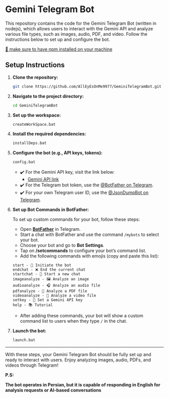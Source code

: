 # Gemini Telegram Bot

This repository contains the code for the Gemini Telegram Bot (written in nodejs), which allows users to interact with the Gemini API and analyze various file types, such as images, audio, PDF, and video. Follow the instructions below to set up and configure the bot.

[💎 make sure to have npm installed on your machine](https://nodejs.org/en/download/package-manager)

## Setup Instructions

1. **Clone the repository:**
    ```bash
    git clone https://github.com/AllEyEsOnMe9977/GeminiTelegramBot.git
    ```

2. **Navigate to the project directory:**
    ```bash
    cd GeminiTelegramBot
    ```

3. **Set up the workspace:**
    ```bash
    createWorkSpace.bat
    ```

4. **Install the required dependencies:**
    ```bash
    installDeps.bat
    ```

5. **Configure the bot (e.g., API keys, tokens):**
    ```bash
    config.bat
    ```
    - ✔️ For the Gemini API key, visit the link below:
      - [Gemini API link](https://aistudio.google.com/app/apikey)
    - ✔️ For the Telegram bot token, use the [@BotFather on Telegram](https://t.me/BotFather).
    - ✔️ For your own Telegram user ID, use the [@JsonDumpBot on Telegram](https://t.me/JsonDumpBot).

6. **Set up Bot Commands in BotFather:**

    To set up custom commands for your bot, follow these steps:

    - Open **[BotFather](https://t.me/BotFather)** in Telegram.
    - Start a chat with BotFather and use the command `/mybots` to select your bot.
    - Choose your bot and go to **Bot Settings**.
    - Tap on **/setcommands** to configure your bot’s command list.
    - Add the following commands with emojis (copy and paste this list):
    
    ```
    start - 🚀 Initiate the bot
    endchat - ❌ End the current chat
    startchat - 💬 Start a new chat
    imageanalyze - 🖼️ Analyze an image
    audioanalyze - 🎧 Analyze an audio file
    pdfanalyze - 📄 Analyze a PDF file
    videoanalyze - 🎥 Analyze a video file
    setkey - 🔑 Set a Gemini API key
    help - 📚 Tutorial
    ```

    - After adding these commands, your bot will show a custom command list to users when they type `/` in the chat.
   
7. **Launch the bot:**
    ```bash
    launch.bat
    ```

---

With these steps, your Gemini Telegram Bot should be fully set up and ready to interact with users. Enjoy analyzing images, audio, PDFs, and videos through Telegram!

**P.S:**

**The bot operates in Persian, but it is capable of responding in English for analysis requests or AI-based conversations**

